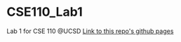 # CSE110_Lab1
Lab 1 for CSE 110 @UCSD
[Link to this repo's github pages](https://derryl0925.github.io/CSE110_Lab1/)
